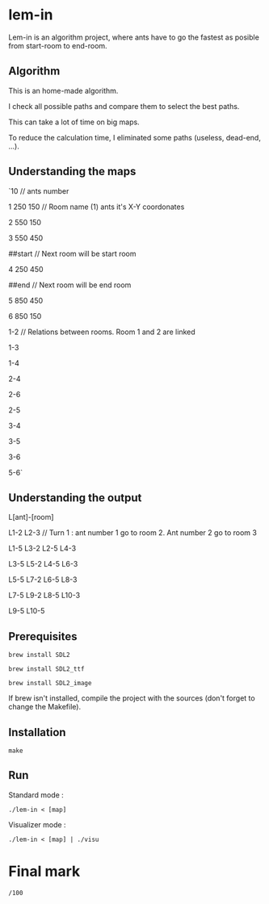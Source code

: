 # lem-in

Lem-in is an algorithm project, where ants have to go the fastest as posible from start-room to end-room.

## Algorithm

This is an home-made algorithm. 

I check all possible paths and compare them to select the best paths. 

This can take a lot of time on big maps. 

To reduce the calculation time, I eliminated some paths (useless, dead-end, ...). 

## Understanding the maps

`10          // ants number

1 250 150   // Room name (1) ants it's X-Y coordonates

2 550 150

3 550 450

##start     // Next room will be start room

4 250 450

##end       // Next room will be end room

5 850 450

6 850 150

1-2         // Relations between rooms. Room 1 and 2 are linked

1-3

1-4

2-4

2-6

2-5

3-4

3-5

3-6

5-6`


## Understanding the output

L[ant]-[room]


L1-2 L2-3                // Turn 1 : ant number 1 go to room 2. Ant number 2 go to room 3

L1-5 L3-2 L2-5 L4-3

L3-5 L5-2 L4-5 L6-3

L5-5 L7-2 L6-5 L8-3

L7-5 L9-2 L8-5 L10-3

L9-5 L10-5


## Prerequisites

`brew install SDL2`

`brew install SDL2_ttf`

`brew install SDL2_image`

If brew isn't installed, compile the project with the sources (don't forget to change the Makefile).

## Installation

`make`

## Run

Standard mode : 

`./lem-in < [map]`

Visualizer mode :

`./lem-in < [map] | ./visu`

# Final mark

`/100`
